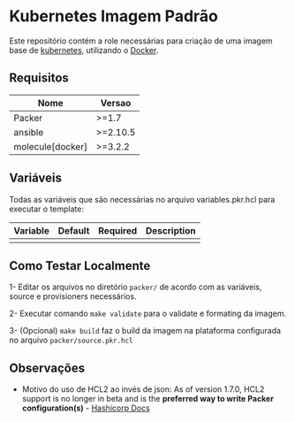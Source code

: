# Kubernetes Imagem Padrão

Este repositório contém a role necessárias para criação de uma imagem base de [kubernetes](https://kubernetes.io), utilizando o [Docker](https://docker.com).
## Requisitos

| Nome      	  | Versao 	|
|--------------	|---------	|
|   Packer      |  >=1.7    |
|   ansible     | >=2.10.5 |
| molecule[docker] | >=3.2.2 |


## Variáveis

Todas as variáveis que são necessárias no arquivo variables.pkr.hcl para executar o template: 

| Variable     	| Default 	| Required 	| Description                                                                            	|
|--------------	|---------	|----------	|----------------------------------------------------------------------------------------	|
|               |           |           |                                                                                           |

## Como Testar Localmente

1- Editar os arquivos no diretório ``packer/`` de acordo com as variáveis, source e provisioners necessários.

2- Executar comando ``make validate`` para o validate e formating da imagem.

3- (Opcional) ``make build`` faz o build da imagem na plataforma configurada no arquivo ``packer/source.pkr.hcl``

## Observações

- Motivo do uso de HCL2 ao invés de json: As of version 1.7.0, HCL2 support is no longer in beta and is the **preferred way to write Packer configuration(s)** - [Hashicorp Docs](https://www.packer.io/guides/hcl/from-json-v1)
